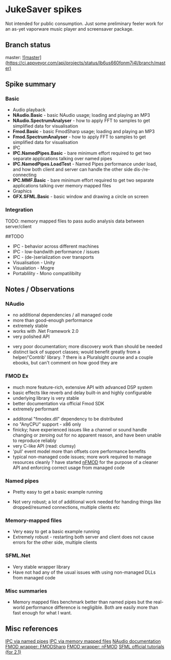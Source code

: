 # JukeSaver spikes

Not intended for public consumption. Just some preliminary feeler work for an as-yet vaporware music player and screensaver package.

## Branch status


master: [![master] (https://ci.appveyor.com/api/projects/status/lb6us660fonm7i4l/branch/master)](https://ci.appveyor.com/project/nathanchere/spike-jukesaver)

## Spike summary 

### Basic

* Audio playback
 * **NAudio.Basic** - basic NAudio usage; loading and playing an MP3
 * **NAudio.SpectrumAnalyser** - how to apply FFT to samples to get simplified data for visualisation
 * **Fmod.Basic** - basic FmodSharp usage; loading and playing an MP3
 * **Fmod.SpectrumAnalyser** - how to apply FFT to samples to get simplified data for visualisation
* IPC
 * **IPC.NamedPipes.Basic** - bare minimum effort required to get two separate applications talking over named pipes
 * **IPC.NamedPipes.LoadTest** - Named Pipes performance under load, and how both client and server can  handle the other side dis-/re-connecting
 * **IPC.MMF.Basic** - bare minimum effort required to get two separate applications talking over memory mapped files
* Graphics
 * **GFX.SFML.Basic** - basic window and drawing a circle on screen

### Integration

TODO: memory mapped files to pass audio analysis data between server/client

##TODO

* IPC - behavior across different machines
* IPC - low-bandwith performance / issues
* IPC - (de-)serialization over transports
* Visualisation - Unity
* Visualation - Mogre
* Portablility - Mono compatilibilty

## Notes / Observations

### NAudio

+ no additional dependencies / all managed code
+ more than good-enough performance
+ extremely stable
+ works with .Net Framework 2.0
+ very polished API
- very poor documentation; more discovery work than should be needed
- distinct lack of support classes; would benefit greatly from a helper/'Contrib' library.
? there is a Pluralsight course and a couple ebooks, but can't comment on how good they are

### FMOD Ex

+ much more feature-rich, extensive API with advanced DSP system
+ basic effects like reverb and delay built-in and highly configurable
+ underlying library is very stable
+ better documentation via official Fmod SDK
+ extremely performant
- additonal "fmodex.dll" dependency to be distributed
- no "AnyCPU" support - x86 only
- finicky; have experienced issues like a channel or sound handle changing or zeroing out for no apparent reason, and have been unable to reproduce reliably
- very C-like API (read: clumsy)
- 'pull' event model more than offsets core performance benefits
- typical non-managed code issues; more work required to manage resources cleanly
? have started [nFMOD](https://github.com/nathanchere/nFMOD) for the purpose of a cleaner API and enforcing correct usage from managed code

### Named pipes
+ Pretty easy to get a basic example running
- Not very robust; a lot of additional work needed for handing things like dropped/resumed connections, multiple clients etc 

### Memory-mapped files
+ Very easy to get a basic example running
+ Extremely robust - restarting both server and client does not cause errors for the other side, multiple clients 

### SFML.Net
+ Very stable wrapper library
+ Have not had any of the usual issues with using non-managed DLLs from managed code

### Misc summaries

* Memory mapped files benchmark better than named pipes but the real-world performance difference is negligible. Both are easily more than fast enough for what I want.

## Misc references

[IPC via named pipes](http://msdn.microsoft.com/en-us/library/bb546085(v=vs.110).aspx)
[IPC via memory mapped files](http://code.msdn.microsoft.com/windowsdesktop/Inter-process-communication-e96e94e7)
[NAudio documentation](http://naudio.codeplex.com/documentation)
[FMOD wrapper: FMODSharp](https://gitorious.org/fmodsharp)
[FMOD wrapper: nFMOD](https://github.com/nathanchere/nFMOD)
[SFML official tutorials (for 2.1)](http://www.sfml-dev.org/tutorials/2.1)
